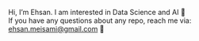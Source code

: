 Hi, I’m Ehsan. I am interested in Data Science and AI 👋 <br>
If you have any questions about any repo, reach me via: ehsan.meisami@gmail.com 👀
